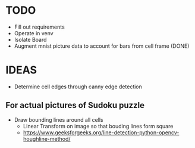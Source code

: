 # TODO
- Fill out requirements
- Operate in venv
- Isolate Board
- Augment mnist picture data to account for bars from cell frame (DONE)

# IDEAS
- Determine cell edges through canny edge detection
## For actual pictures of Sudoku puzzle
- Draw bounding lines around all cells
    - Linear Transform on image so that bouding lines form square
    - https://www.geeksforgeeks.org/line-detection-python-opencv-houghline-method/